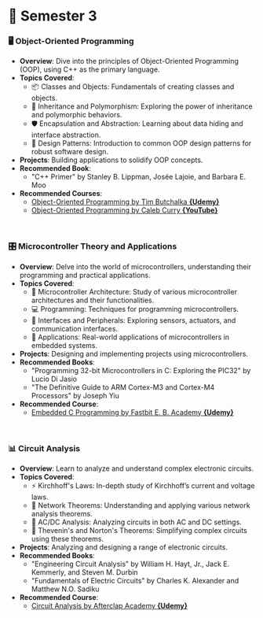 # 📙 Semester 3

### 🖥️ Object-Oriented Programming
- **Overview**: Dive into the principles of Object-Oriented Programming (OOP), using C++ as the primary language.
- **Topics Covered**:
  - 📦 Classes and Objects: Fundamentals of creating classes and objects.
  - 🔄 Inheritance and Polymorphism: Exploring the power of inheritance and polymorphic behaviors.
  - 🛡️ Encapsulation and Abstraction: Learning about data hiding and interface abstraction.
  - 🧩 Design Patterns: Introduction to common OOP design patterns for robust software design.
- **Projects**: Building applications to solidify OOP concepts.
- **Recommended Book**:
  - "C++ Primer" by Stanley B. Lippman, Josée Lajoie, and Barbara E. Moo
- **Recommended Courses**:
  - [Object-Oriented Programming by Tim Butchalka **{Udemy}**](https://www.udemy.com/course/beginning-c-plus-plus-programming/)
  - [Object-Oriented Programming by Caleb Curry **{YouTube}**](https://www.youtube.com/watch?v=_bYFu9mBnr4)

<br>

### 🎛️ Microcontroller Theory and Applications
- **Overview**: Delve into the world of microcontrollers, understanding their programming and practical applications.
- **Topics Covered**:
  - 🧠 Microcontroller Architecture: Study of various microcontroller architectures and their functionalities.
  - 💻 Programming: Techniques for programming microcontrollers.
  - 📡 Interfaces and Peripherals: Exploring sensors, actuators, and communication interfaces.
  - 🤖 Applications: Real-world applications of microcontrollers in embedded systems.
- **Projects**: Designing and implementing projects using microcontrollers.
- **Recommended Books**:
  - "Programming 32-bit Microcontrollers in C: Exploring the PIC32" by Lucio Di Jasio
  - "The Definitive Guide to ARM Cortex-M3 and Cortex-M4 Processors" by Joseph Yiu
- **Recommended Course**:
  - [Embedded C Programming by Fastbit E. B. Academy **{Udemy}**](https://www.udemy.com/course/microcontroller-embedded-c-programming/)

<br>

### 📊 Circuit Analysis
- **Overview**: Learn to analyze and understand complex electronic circuits.
- **Topics Covered**:
  - ⚡ Kirchhoff's Laws: In-depth study of Kirchhoff’s current and voltage laws.
  - 🔋 Network Theorems: Understanding and applying various network analysis theorems.
  - 📶 AC/DC Analysis: Analyzing circuits in both AC and DC settings.
  - 📐 Thevenin's and Norton's Theorems: Simplifying complex circuits using these theorems.
- **Projects**: Analyzing and designing a range of electronic circuits.
- **Recommended Books**:
  - "Engineering Circuit Analysis" by William H. Hayt, Jr., Jack E. Kemmerly, and Steven M. Durbin
  - "Fundamentals of Electric Circuits" by Charles K. Alexander and Matthew N.O. Sadiku
- **Recommended Course**:
  - [Circuit Analysis by Afterclap Academy **{Udemy}**](https://www.udemy.com/course/ac-alternating-current-circuit-analysis/)
